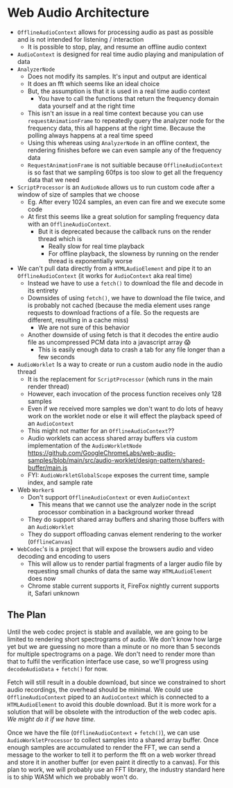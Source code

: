 # Web Audio Architecture

- `OfflineAudioContext` allows for processing audio as past as possible and is not intended for listening / interaction
  - It is possible to stop, play, and resume an offline audio context
- `AudioContext` is designed for real time audio playing and manipulation of data
- `AnalyzerNode`
  - Does not modify its samples. It's input and output are identical
  - It does an fft which seems like an ideal choice
  - But, the assumption is that it is used in a real time audio context
    - You have to call the functions that return the frequency domain data yourself and at the right time
  - This isn't an issue in a real time context because you can use `requestAnimationFrame` to repeatedly query the analyzer node for the frequency data, this all happens at the right time. Because the polling always happens at a real time speed
  - Using this whereas using `AnalyzerNode` in an offline context, the rendering finishes before we can even sample any of the frequency data
  - `RequestAnimationFrame` is not suitiable because `OfflineAudioContext` is so fast that we sampling 60fps is too slow to get all the frequency data that we need
- `ScriptProcessor` is an `AudioNode` allows us to run custom code after a window of size of samples that we choose
  - Eg. After every 1024 samples, an even can fire and we execute some code
  - At first this seems like a great solution for sampling frequency data with an `OfflineAudioContext`.
    - But it is deprecated because the callback runs on the render thread which is
      - Really slow for real time playback
      - For offline playback, the slowness by running on the render thread is exponentially worse
- We can't pull data directly from a `HTMLAudioElement` and pipe it to an `OfflineAudioContext` (it works for `AudioContext` aka real time)
  - Instead we have to use a `fetch()` to download the file and decode in its entirety
  - Downsides of using `fetch()`, we have to download the file twice, and is probably not cached (because the media element uses range requests to download fractions of a file. So the requests are different, resulting in a cache miss)
    - We are not sure of this behavior
  - Another downside of using fetch is that it decodes the entire audio file as uncompressed PCM data into a javascript array 😱
    - This is easily enough data to crash a tab for any file longer than a few seconds
- `AudioWorklet` Is a way to create or run a custom audio node in the audio thread
  - It is the replacement for `ScriptProcessor` (which runs in the main render thread)
  - However, each invocation of the process function receives only 128 samples
  - Even if we received more samples we don't want to do lots of heavy work on the worklet node or else it will effect the playback speed of an `AudioContext`
  - This might not matter for an `OfflineAudioContext`??
  - Audio worklets can access shared array buffers via custom implementation of the `AudioWorkletNode` <https://github.com/GoogleChromeLabs/web-audio-samples/blob/main/src/audio-worklet/design-pattern/shared-buffer/main.js>
  - FYI: `AudioWorkletGlobalScope` exposes the current time, sample index, and sample rate
- Web `Worker`s
  - Don't support `OfflineAudioContext` or even `AudioContext`
    - This means that we cannot use the analyzer node in the script processor combination in a background worker thread
  - They do support shared array buffers and sharing those buffers with an `AudioWorklet`
  - They do support offloading canvas element rendering to the worker (`OfflineCanvas`)
- `WebCodec`'s is a project that will expose the browsers audio and video decoding and encoding to users
  - This will allow us to render partial fragments of a larger audio file by requesting small chunks of data the same way `HTMLAudioElement` does now
  - Chrome stable current supports it, FireFox nightly current supports it, Safari unknown

## The Plan

Until the web codec project is stable and available, we are going to be limited to rendering short spectrograms of audio.
We don't know how large yet but we are guessing no more than a minute or no more than 5 seconds for multiple spectrograms on a page.
We don't need to render more than that to fulfil the verification interface use case, so we'll progress using `decodeAudioData` + `fetch()` for now.

Fetch will still result in a double download, but since we constrained to short audio recordings, the overhead should be minimal.
We could use `OfflineAudioContext` piped to an `AudioContext` which is connected to a `HTMLAudioElement` to avoid this double download.
But it is more work for a solution that will be obsolete with the introduction of the web codec apis.
_We might do it if we have time._

Once we have the file (`OfflineAudioContext` + `fetch()`), we can use `AudioWorkletProcessor` to collect samples into a shared array buffer.
Once enough samples are accumulated to render the FFT, we can send a message to the worker to tell it to perform the fft on a web worker thread and store it in another buffer (or even paint it directly to a canvas).
For this plan to work, we will probably use an FFT library, the industry standard here is to ship WASM which we probably won't do.
